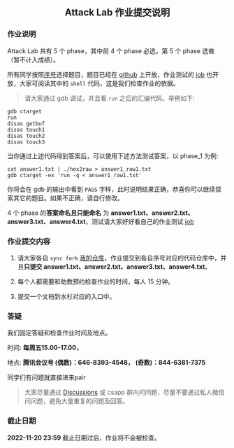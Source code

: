## <center>Attack Lab 作业提交说明</center>

### 作业说明

Attack Lab 共有 5 个 phase，其中前 4 个 phase 必选，第 5 个 phase 选做 （暂不计入成绩）。

所有同学按照[序号](https://docs.qq.com/sheet/DRWpBcHpscWFHb2NG?tab=7j3vho)选择题目，题目已经在 [github](https://github.com/zjpedu/Computer-Systems-Labs/tree/main/lab4/attack-handout) 上开放，作业测试的 [job](https://github.com/zjpedu/Computer-Systems-Labs/blob/main/.github/workflows/attacklab.yml) 也开放，大家可阅读其中的 `shell` 代码，这是我们检查作业的依据。

> 请大家通过 gdb 调试，并且看 `run` 之后的汇编代码。举例如下:

```shell
gdb ctarget
run
disas getbuf
disas touch1
disas touch2
disas touch3
```

当你通过上述代码得到答案后，可以使用下述方法测试答案，以 phase_1 为例:

```shell
cat answer1.txt | ./hex2raw > answer1_raw1.txt
gdb ctarget -ex 'run -q < answer1_raw1.txt'
```

你将会在 gdb 的输出中看到 `PASS` 字样，此时说明结果正确，恭喜你可以继续探索其它的题目。如果不正确，请自行修改。


4 个 phase 的**答案命名且只能命名** 为 **answer1.txt、answer2.txt、answer3.txt、answer4.txt**，测试请大家好好看自己的作业测试 [job](https://github.com/zjpedu/Computer-Systems-Labs/blob/main/.github/workflows/attacklab.yml)

### 作业提交内容

1. 请大家各自 `sync fork` [我的仓库](https://github.com/zjpedu/Computer-Systems-Labs)，作业提交到各自序号对应的代码仓库中，并且**只提交 answer1.txt、answer2.txt、answer3.txt、answer4.txt**。

2. 每个人都需要和助教预约检查作业的时间，每人 15 分钟。

3. 提交一个文档到水杉对应的入口中。

### 答疑

我们固定答疑和检查作业时间及地点。

时间: **每周五15.00-17.00，**

地点: **腾讯会议号 (偶数)：646-8393-4548，** **(奇数)：844-6381-7375**

同学们有问题就直接进来pair

> 大家尽量通过 [Discussions](https://github.com/zjpedu/Computer-Systems-Labs/discussions) 或 csapp 群内问问题，尽量不要通过私人微信问问题，避免大量重复的问题及回答。

### 截止日期

**2022-11-20 23:59** 截止日期过后，作业将不会被检查。
